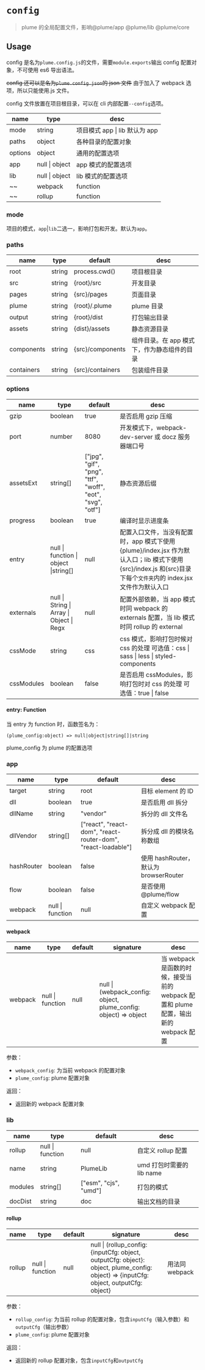 # `config`

> plume 的全局配置文件，影响@plume/app @plume/lib @plume/core

## Usage

config 是名为`plume.config.js`的文件，需要`module.exports`输出 config 配置对象，不可使用 es6 导出语法。

~~config 还可以是名为`plume.config.json`的 json 文件~~ 由于加入了 webpack 选项，所以只能使用.js 文件。

config 文件放置在项目根目录，可以在 cli 内部配置`--config`选项。

| name    | type           | desc                           |
| ------- | -------------- | ------------------------------ |
| mode    | string         | 项目模式 app \| lib 默认为 app |
| paths   | object         | 各种目录的配置对象             |
| options | object         | 通用的配置选项                 |
| app     | null \| object | app 模式的配置选项             |
| lib     | null \| object | lib 模式的配置选项             |
| ~~      | webpack        | function                       | 自定义 webpack 配置 | ~~ |
| ~~      | rollup         | function                       | 自定义 rollup 配置 | ~~ |

### mode

项目的模式，`app`|`lib`二选一，影响打包和开发。默认为`app`。

### paths

| name       | type   | default          | desc                                        |
| ---------- | ------ | ---------------- | ------------------------------------------- |
| root       | string | process.cwd()    | 项目根目录                                  |
| src        | string | {root}/src       | 开发目录                                    |
| pages      | string | {src}/pages      | 页面目录                                    |
| plume      | string | {root}/.plume    | plume 目录                                  |
| output     | string | {root}/dist      | 打包输出目录                                |
| assets     | string | {dist}/assets    | 静态资源目录                                |
| components | string | {src}/components | 组件目录。在 app 模式下，作为静态组件的目录 |
| containers | string | {src}/containers | 包装组件目录                                |

### options

| name       | type                                      | default                                                   | desc                                                                                                                                                            |
| ---------- | ----------------------------------------- | --------------------------------------------------------- | --------------------------------------------------------------------------------------------------------------------------------------------------------------- |
| gzip       | boolean                                   | true                                                      | 是否启用 gzip 压缩                                                                                                                                              |
| port       | number                                    | 8080                                                      | 开发模式下，webpack-dev-server 或 docz 服务器端口号                                                                                                             |
| assetsExt  | string[]                                  | ["jpg", "gif", "png", "ttf", "woff", "eot", "svg", "otf"] | 静态资源后缀                                                                                                                                                    |
| progress   | boolean                                   | true                                                      | 编译时显示进度条                                                                                                                                                |
| entry      | null \| function \| object \|string[]     | null                                                      | 配置入口文件，当没有配置时，app 模式下使用{plume}/index.jsx 作为默认入口；lib 模式下使用{src}/index.js 和{src}目录下每个`文件夹`内的 index.jsx 文件作为默认入口 |
| externals  | null \| String \| Array \| Object \| Regx | null                                                      | 配置外部依赖，当 app 模式时同 webpack 的 externals 配置，当 lib 模式时同 rollup 的 external                                                                     |
| cssMode    | string                                    | css                                                       | css 模式，影响打包时候对 css 的处理 可选值：css \| sass \| less \| styled-components                                                                            |
| cssModules | boolean                                   | false                                                     | 是否启用 cssModules，影响打包时对 css 的处理 可选值：true \| false                                                                                              |

#### entry: Function

当 entry 为 function 时，函数签名为：

`(plume_config:object) => null|object|string[]|string`

plume_config 为 plume 的配置选项

### app

| name       | type             | default                                                      | desc                                  |
| ---------- | ---------------- | ------------------------------------------------------------ | ------------------------------------- |
| target     | string           | root                                                         | 目标 element 的 ID                    |
| dll        | boolean          | true                                                         | 是否启用 dll 拆分                     |
| dllName    | string           | "vendor"                                                     | 拆分的 dll 文件名                     |
| dllVendor  | string[]         | ["react", "react-dom", "react-router-dom", "react-loadable"] | 拆分成 dll 的模块名称数组             |
| hashRouter | boolean          | false                                                        | 使用 hashRouter，默认为 browserRouter |
| flow       | boolean          | false                                                        | 是否使用 @plume/flow                  |
| webpack    | null \| function | null                                                         | 自定义 webpack 配置                   |

#### webpack

| name    | type             | default | signature                                                        | desc                                                                                 |
| ------- | ---------------- | ------- | ---------------------------------------------------------------- | ------------------------------------------------------------------------------------ |
| webpack | null \| function | null    | null \| (webpack_config: object, plume_config: object) => object | 当 webpack 是函数的时候，接受当前的 webpack 配置和 plume 配置，输出新的 webpack 配置 |

参数：

- `webpack_config`: 为当前 webpack 的配置对象
- `plume_config`: plume 配置对象

返回：

- 返回新的 webpack 配置对象

### lib

| name    | type             | default               | desc                      |
| ------- | ---------------- | --------------------- | ------------------------- |
| rollup  | null \| function | null                  | 自定义 rollup 配置        |
| name    | string           | PlumeLib              | umd 打包时需要的 lib name |
| modules | string[]         | ["esm", "cjs", "umd"] | 打包的模式                |
| docDist | string           | doc                   | 输出文档的目录            |

#### rollup

| name   | type             | default | signature                                                                                                                             | desc           |
| ------ | ---------------- | ------- | ------------------------------------------------------------------------------------------------------------------------------------- | -------------- |
| rollup | null \| function | null    | null \| (rollup_config: {inputCfg: object, outputCfg: object}: object, plume_config: object) => {inputCfg: object, outputCfg: object} | 用法同 webpack |

参数：

- `rollup_config`: 为当前 rollup 的配置对象，包含`inputCfg`（输入参数）和`outputCfg`（输出参数）
- `plume_config`: plume 配置对象

返回：

- 返回新的 rollup 配置对象，包含`inputCfg`和`outputCfg`
